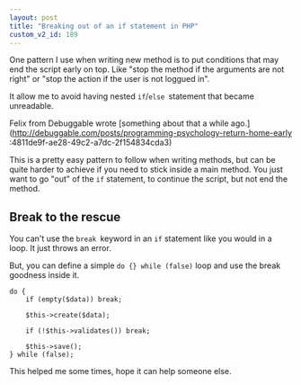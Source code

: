 ```yaml
---
layout: post
title: "Breaking out of an if statement in PHP"
custom_v2_id: 189
---
```


One pattern I use when writing new method is to put conditions that may end
the script early on top. Like "stop the method if the arguments are not right"
or "stop the action if the user is not loggued in".

It allow me to avoid having nested `if`/`else `statement that became
unreadable.

Felix from Debuggable wrote [something about that a while
ago.](http://debuggable.com/posts/programming-psychology-return-home-early
:4811de9f-ae28-49c2-a7dc-2f154834cda3)

This is a pretty easy pattern to follow when writing methods, but can be quite
harder to achieve if you need to stick inside a main method. You just want to
go "out" of the `if` statement, to continue the script, but not end the
method.

## Break to the rescue

You can't use the `break `keyword in an `if` statement like you would in a
loop. It just throws an error.

But, you can define a simple `do {} while (false)` loop and use the break
goodness inside it.

    
    do {  
    	if (empty($data)) break;  
                        
    	$this->create($data);  
                          
    	if (!$this->validates()) break;  
                          
    	$this->save();  
    } while (false);  
    

This helped me some times, hope it can help someone else.

